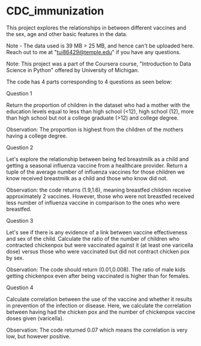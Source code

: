 # CDC_immunization
This project explores the relationships in between different vaccines and the sex, age and other basic features in the data.

Note - The data used is 39 MB > 25 MB, and hence can't be uploaded here. Reach out to me at "tuj86429@temple.edu" if you have any questions. 

Note: This project was a part of the Coursera course, "Introduction to Data Science in Python" offered by University of Michigan.

The code has 4 parts corresponding to 4 questions as seen below:

Question 1

Return the proportion of children in the dataset who had a mother with the education levels equal to less than high school (<12), high school (12), more than high school but not a college graduate (>12) and college degree.

Observation: The proportion is highest from the children of the mothers having a college degree.

Question 2

Let's explore the relationship between being fed breastmilk as a child and getting a seasonal influenza vaccine from a healthcare provider. Return a tuple of the average number of influenza vaccines for those children we know received breastmilk as a child and those who know did not.

Observation: the code returns (1.9,1.6), meaning breastfed children receive approximately 2 vaccines. However, those who were not breastfed received less number of influenza vaccine in comparison to the ones who were breastfed.

Question 3

Let's see if there is any evidence of a link between vaccine effectiveness and sex of the child. Calculate the ratio of the number of children who contracted chickenpox but were vaccinated against it (at least one varicella dose) versus those who were vaccinated but did not contract chicken pox by sex.  

Observation: The code should return (0.01,0.008). The ratio of male kids getting chickenpox even after being vaccinated is higher than for females.


Question 4

Calculate correlation between the use of the vaccine and whether it results in prevention of the infection or disease. Here, we calculate the correlation between having had the chicken pox and the number of chickenpox vaccine doses given (varicella).

Observation: The code returned 0.07 which means the correlation is very low, but however positive.

